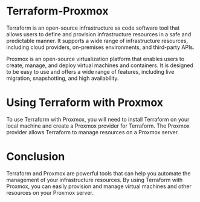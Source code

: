 # Terraform-Proxmox

<p>Terraform is an open-source infrastructure as code software tool that allows users to define and provision infrastructure resources in a safe and predictable manner. It supports a wide range of infrastructure resources, including cloud providers, on-premises environments, and third-party APIs.<p>

<p>Proxmox is an open-source virtualization platform that enables users to create, manage, and deploy virtual machines and containers. It is designed to be easy to use and offers a wide range of features, including live migration, snapshotting, and high availability.<p>

# Using Terraform with Proxmox

<p>To use Terraform with Proxmox, you will need to install Terraform on your local machine and create a Proxmox provider for Terraform. The Proxmox provider allows Terraform to manage resources on a Proxmox server.<p>



# Conclusion
Terraform and Proxmox are powerful tools that can help you automate the management of your infrastructure resources. By using Terraform with Proxmox, you can easily provision and manage virtual machines and other resources on your Proxmox server.
